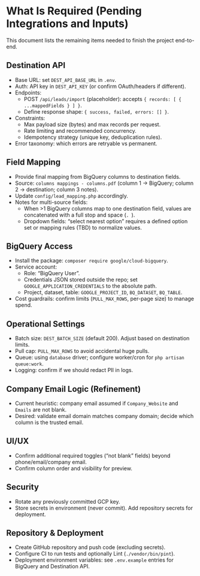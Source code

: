 # What Is Required (Pending Integrations and Inputs)

This document lists the remaining items needed to finish the project end-to-end.

## Destination API
- Base URL: set `DEST_API_BASE_URL` in `.env`.
- Auth: API key in `DEST_API_KEY` (or confirm OAuth/headers if different).
- Endpoints:
  - POST `/api/leads/import` (placeholder): accepts `{ records: [ { ...mappedFields } ] }`.
  - Define response shape: `{ success, failed, errors: [] }`.
- Constraints:
  - Max payload size (bytes) and max records per request.
  - Rate limiting and recommended concurrency.
  - Idempotency strategy (unique key, deduplication rules).
- Error taxonomy: which errors are retryable vs permanent.

## Field Mapping
- Provide final mapping from BigQuery columns to destination fields.
- Source: `columns mappings - columns.pdf` (column 1 → BigQuery; column 2 → destination; column 3 notes).
- Update `config/lead_mapping.php` accordingly.
- Notes for multi-source fields:
  - When >1 BigQuery columns map to one destination field, values are concatenated with a full stop and space (`. `).
  - Dropdown fields: “select nearest option” requires a defined option set or mapping rules (TBD) to normalize values.

## BigQuery Access
- Install the package: `composer require google/cloud-bigquery`.
- Service account:
  - Role: “BigQuery User”.
  - Credentials JSON stored outside the repo; set `GOOGLE_APPLICATION_CREDENTIALS` to the absolute path.
  - Project, dataset, table: `GOOGLE_PROJECT_ID`, `BQ_DATASET`, `BQ_TABLE`.
- Cost guardrails: confirm limits (`PULL_MAX_ROWS`, per-page size) to manage spend.

## Operational Settings
- Batch size: `DEST_BATCH_SIZE` (default 200). Adjust based on destination limits.
- Pull cap: `PULL_MAX_ROWS` to avoid accidental huge pulls.
- Queue: using `database` driver; configure worker/cron for `php artisan queue:work`.
- Logging: confirm if we should redact PII in logs.

## Company Email Logic (Refinement)
- Current heuristic: company email assumed if `Company_Website` and `Emails` are not blank.
- Desired: validate email domain matches company domain; decide which column is the trusted email.

## UI/UX
- Confirm additional required toggles (“not blank” fields) beyond phone/email/company email.
- Confirm column order and visibility for preview.

## Security
- Rotate any previously committed GCP key.
- Store secrets in environment (never commit). Add repository secrets for deployment.

## Repository & Deployment
- Create GitHub repository and push code (excluding secrets).
- Configure CI to run tests and optionally Lint (`./vendor/bin/pint`).
- Deployment environment variables: see `.env.example` entries for BigQuery and Destination API.

